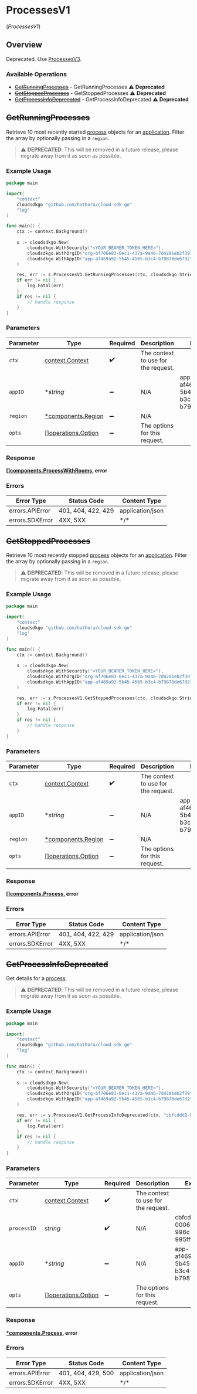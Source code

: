 # ProcessesV1
(*ProcessesV1*)

## Overview

Deprecated. Use [ProcessesV3](https://hathora.dev/api#tag/ProcessesV3).

### Available Operations

* [~~GetRunningProcesses~~](#getrunningprocesses) - GetRunningProcesses :warning: **Deprecated**
* [~~GetStoppedProcesses~~](#getstoppedprocesses) - GetStoppedProcesses :warning: **Deprecated**
* [~~GetProcessInfoDeprecated~~](#getprocessinfodeprecated) - GetProcessInfoDeprecated :warning: **Deprecated**

## ~~GetRunningProcesses~~

Retrieve 10 most recently started [process](https://hathora.dev/docs/concepts/hathora-entities#process) objects for an [application](https://hathora.dev/docs/concepts/hathora-entities#application). Filter the array by optionally passing in a `region`.

> :warning: **DEPRECATED**: This will be removed in a future release, please migrate away from it as soon as possible.

### Example Usage

```go
package main

import(
	"context"
	cloudsdkgo "github.com/hathora/cloud-sdk-go"
	"log"
)

func main() {
    ctx := context.Background()
    
    s := cloudsdkgo.New(
        cloudsdkgo.WithSecurity("<YOUR_BEARER_TOKEN_HERE>"),
        cloudsdkgo.WithOrgID("org-6f706e83-0ec1-437a-9a46-7d4281eb2f39"),
        cloudsdkgo.WithAppID("app-af469a92-5b45-4565-b3c4-b79878de67d2"),
    )

    res, err := s.ProcessesV1.GetRunningProcesses(ctx, cloudsdkgo.String("app-af469a92-5b45-4565-b3c4-b79878de67d2"), nil)
    if err != nil {
        log.Fatal(err)
    }
    if res != nil {
        // handle response
    }
}
```

### Parameters

| Parameter                                                | Type                                                     | Required                                                 | Description                                              | Example                                                  |
| -------------------------------------------------------- | -------------------------------------------------------- | -------------------------------------------------------- | -------------------------------------------------------- | -------------------------------------------------------- |
| `ctx`                                                    | [context.Context](https://pkg.go.dev/context#Context)    | :heavy_check_mark:                                       | The context to use for the request.                      |                                                          |
| `appID`                                                  | **string*                                                | :heavy_minus_sign:                                       | N/A                                                      | app-af469a92-5b45-4565-b3c4-b79878de67d2                 |
| `region`                                                 | [*components.Region](../../models/components/region.md)  | :heavy_minus_sign:                                       | N/A                                                      |                                                          |
| `opts`                                                   | [][operations.Option](../../models/operations/option.md) | :heavy_minus_sign:                                       | The options for this request.                            |                                                          |

### Response

**[[]components.ProcessWithRooms](../../.md), error**

### Errors

| Error Type         | Status Code        | Content Type       |
| ------------------ | ------------------ | ------------------ |
| errors.APIError    | 401, 404, 422, 429 | application/json   |
| errors.SDKError    | 4XX, 5XX           | \*/\*              |

## ~~GetStoppedProcesses~~

Retrieve 10 most recently stopped [process](https://hathora.dev/docs/concepts/hathora-entities#process) objects for an [application](https://hathora.dev/docs/concepts/hathora-entities#application). Filter the array by optionally passing in a `region`.

> :warning: **DEPRECATED**: This will be removed in a future release, please migrate away from it as soon as possible.

### Example Usage

```go
package main

import(
	"context"
	cloudsdkgo "github.com/hathora/cloud-sdk-go"
	"log"
)

func main() {
    ctx := context.Background()
    
    s := cloudsdkgo.New(
        cloudsdkgo.WithSecurity("<YOUR_BEARER_TOKEN_HERE>"),
        cloudsdkgo.WithOrgID("org-6f706e83-0ec1-437a-9a46-7d4281eb2f39"),
        cloudsdkgo.WithAppID("app-af469a92-5b45-4565-b3c4-b79878de67d2"),
    )

    res, err := s.ProcessesV1.GetStoppedProcesses(ctx, cloudsdkgo.String("app-af469a92-5b45-4565-b3c4-b79878de67d2"), nil)
    if err != nil {
        log.Fatal(err)
    }
    if res != nil {
        // handle response
    }
}
```

### Parameters

| Parameter                                                | Type                                                     | Required                                                 | Description                                              | Example                                                  |
| -------------------------------------------------------- | -------------------------------------------------------- | -------------------------------------------------------- | -------------------------------------------------------- | -------------------------------------------------------- |
| `ctx`                                                    | [context.Context](https://pkg.go.dev/context#Context)    | :heavy_check_mark:                                       | The context to use for the request.                      |                                                          |
| `appID`                                                  | **string*                                                | :heavy_minus_sign:                                       | N/A                                                      | app-af469a92-5b45-4565-b3c4-b79878de67d2                 |
| `region`                                                 | [*components.Region](../../models/components/region.md)  | :heavy_minus_sign:                                       | N/A                                                      |                                                          |
| `opts`                                                   | [][operations.Option](../../models/operations/option.md) | :heavy_minus_sign:                                       | The options for this request.                            |                                                          |

### Response

**[[]components.Process](../../.md), error**

### Errors

| Error Type         | Status Code        | Content Type       |
| ------------------ | ------------------ | ------------------ |
| errors.APIError    | 401, 404, 422, 429 | application/json   |
| errors.SDKError    | 4XX, 5XX           | \*/\*              |

## ~~GetProcessInfoDeprecated~~

Get details for a [process](https://hathora.dev/docs/concepts/hathora-entities#process).

> :warning: **DEPRECATED**: This will be removed in a future release, please migrate away from it as soon as possible.

### Example Usage

```go
package main

import(
	"context"
	cloudsdkgo "github.com/hathora/cloud-sdk-go"
	"log"
)

func main() {
    ctx := context.Background()
    
    s := cloudsdkgo.New(
        cloudsdkgo.WithSecurity("<YOUR_BEARER_TOKEN_HERE>"),
        cloudsdkgo.WithOrgID("org-6f706e83-0ec1-437a-9a46-7d4281eb2f39"),
        cloudsdkgo.WithAppID("app-af469a92-5b45-4565-b3c4-b79878de67d2"),
    )

    res, err := s.ProcessesV1.GetProcessInfoDeprecated(ctx, "cbfcddd2-0006-43ae-996c-995fff7bed2e", cloudsdkgo.String("app-af469a92-5b45-4565-b3c4-b79878de67d2"))
    if err != nil {
        log.Fatal(err)
    }
    if res != nil {
        // handle response
    }
}
```

### Parameters

| Parameter                                                | Type                                                     | Required                                                 | Description                                              | Example                                                  |
| -------------------------------------------------------- | -------------------------------------------------------- | -------------------------------------------------------- | -------------------------------------------------------- | -------------------------------------------------------- |
| `ctx`                                                    | [context.Context](https://pkg.go.dev/context#Context)    | :heavy_check_mark:                                       | The context to use for the request.                      |                                                          |
| `processID`                                              | *string*                                                 | :heavy_check_mark:                                       | N/A                                                      | cbfcddd2-0006-43ae-996c-995fff7bed2e                     |
| `appID`                                                  | **string*                                                | :heavy_minus_sign:                                       | N/A                                                      | app-af469a92-5b45-4565-b3c4-b79878de67d2                 |
| `opts`                                                   | [][operations.Option](../../models/operations/option.md) | :heavy_minus_sign:                                       | The options for this request.                            |                                                          |

### Response

**[*components.Process](../../models/components/process.md), error**

### Errors

| Error Type         | Status Code        | Content Type       |
| ------------------ | ------------------ | ------------------ |
| errors.APIError    | 401, 404, 429, 500 | application/json   |
| errors.SDKError    | 4XX, 5XX           | \*/\*              |